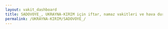 ```yaml
---
layout: vakit_dashboard
title: SADOVOYE_, UKRAYNA-KIRIM için iftar, namaz vakitleri ve hava durumu - ilçe/eyalet seç
permalink: /UKRAYNA-KIRIM/SADOVOYE_/
---
```


<script type="text/javascript">
  var GLOBAL_COUNTRY = 'UKRAYNA-KIRIM';
  var GLOBAL_CITY = 'SADOVOYE_';
  var GLOBAL_STATE = '';
  var lat = 72;
  var lon = 21;
</script>

